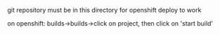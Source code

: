 
git repository must be in this directory for openshift deploy to  work

on openshift: builds->builds->click on project, then click on 'start build'
